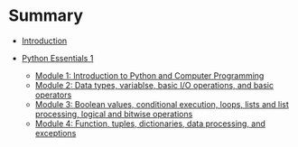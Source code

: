 # Summary

* [Introduction](README.md)

* [Python Essentials 1](content/PE1/overview.md)
    * [Module 1: Introduction to Python and Computer Programming]()
    * [Module 2: Data types, variablse, basic I/O operations, and basic operators]()
    * [Module 3: Boolean values, conditional execution, loops, lists and list processing, logical and bitwise operations]()
    * [Module 4: Function, tuples, dictionaries, data processing, and exceptions]()
